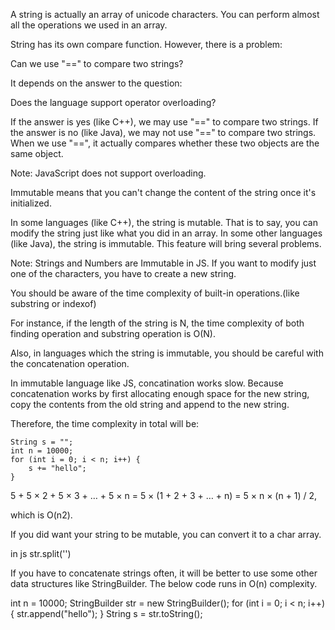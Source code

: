 A string is actually an array of unicode characters. You can perform almost all the 
operations we used in an array.

String has its own compare function. However, there is a problem:

Can we use "==" to compare two strings?

It depends on the answer to the question:

Does the language support operator overloading?

If the answer is yes (like C++), we may use "==" to compare two strings.
If the answer is no (like Java), we may not use "==" to compare two strings. When we 
use "==", it actually compares whether these two objects are the same object.

Note: JavaScript does not support overloading.

Immutable means that you can't change the content of the string once it's initialized.

In some languages (like C++), the string is mutable. That is to say, you can modify the 
string just like what you did in an array. 
In some other languages (like Java), the string is immutable. This feature will bring 
several problems. 

Note: Strings and Numbers are Immutable in JS. If you want to modify just one of 
the characters, you have to create a new string.

You should be aware of the time complexity of built-in operations.(like substring or indexof)

For instance, if the length of the string is N, the time complexity of both finding 
operation and substring operation is O(N).

Also, in languages which the string is immutable, you should be careful with the 
concatenation operation.

In immutable language like JS, concatination works slow. Because concatenation works 
by first allocating enough space for the new string, copy the contents from the old 
string and append to the new string.

Therefore, the time complexity in total will be:

    String s = "";
    int n = 10000;
    for (int i = 0; i < n; i++) {
        s += "hello";
    }

   5 + 5 × 2 + 5 × 3 + … + 5 × n
= 5 × (1 + 2 + 3 + … + n)
= 5 × n × (n + 1) / 2,

which is O(n2).

If you did want your string to be mutable, you can convert it to a char array.

in js str.split('')

If you have to concatenate strings often, it will be better to use some other data 
structures like StringBuilder. The below code runs in O(n) complexity.

   int n = 10000;
    StringBuilder str = new StringBuilder();
    for (int i = 0; i < n; i++) {
        str.append("hello");
    }
    String s = str.toString();






